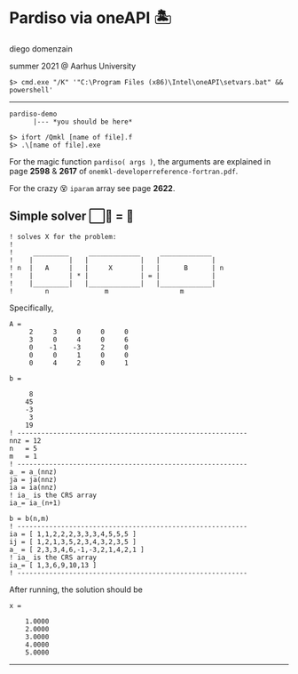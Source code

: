 # Pardiso via oneAPI 🏝

diego domenzain

summer 2021 @ Aarhus University

```
$> cmd.exe "/K" '"C:\Program Files (x86)\Intel\oneAPI\setvars.bat" && powershell'
```
---

```
pardiso-demo
      |--- *you should be here*

$> ifort /Qmkl [name of file].f
$> .\[name of file].exe
```
For the magic function ```pardiso( args )```, the arguments are explained in page **2598** & **2617** of ```onemkl-developerreference-fortran.pdf```.

For the crazy 😵 ```iparam``` array see page **2622**.

## Simple solver ⬜🔷 = 🔶

```fortran90
! solves X for the problem:
!
!     _________     _____________     _____________
!    |         |   |             |   |             |
! n  |   A     |   |     X       |   |      B      | n
!    |         | * |             | = |             |
!    |_________|   |_____________|   |_____________|
!        n              m                  m
```

Specifically,
```fortran90
A = 
     2     3     0     0     0
     3     0     4     0     6
     0    -1    -3     2     0
     0     0     1     0     0
     0     4     2     0     1
     
b =

     8
    45
    -3
     3
    19
! ----------------------------------------------------------
nnz = 12
n   = 5
m   = 1
! ----------------------------------------------------------
a_ = a_(nnz)
ja = ja(nnz)
ia = ia(nnz)
! ia_ is the CRS array
ia_= ia_(n+1)

b = b(n,m)
! ----------------------------------------------------------
ia = [ 1,1,2,2,2,3,3,3,4,5,5,5 ]
ij = [ 1,2,1,3,5,2,3,4,3,2,3,5 ]
a_ = [ 2,3,3,4,6,-1,-3,2,1,4,2,1 ]
! ia_ is the CRS array
ia_= [ 1,3,6,9,10,13 ]
! ----------------------------------------------------------
```

After running, the solution should be

```fortran90
x =

    1.0000
    2.0000
    3.0000
    4.0000
    5.0000
```
---
